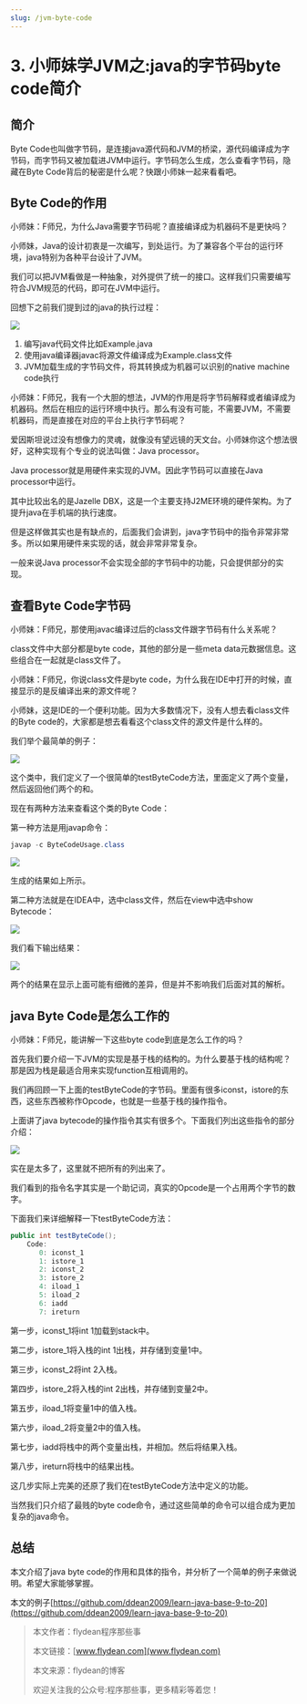 ```yaml
---
slug: /jvm-byte-code
---
```


# 3. 小师妹学JVM之:java的字节码byte code简介

## 简介

Byte Code也叫做字节码，是连接java源代码和JVM的桥梁，源代码编译成为字节码，而字节码又被加载进JVM中运行。字节码怎么生成，怎么查看字节码，隐藏在Byte Code背后的秘密是什么呢？快跟小师妹一起来看看吧。

## Byte Code的作用

小师妹：F师兄，为什么Java需要字节码呢？直接编译成为机器码不是更快吗？

小师妹，Java的设计初衷是一次编写，到处运行。为了兼容各个平台的运行环境，java特别为各种平台设计了JVM。

我们可以把JVM看做是一种抽象，对外提供了统一的接口。这样我们只需要编写符合JVM规范的代码，即可在JVM中运行。

回想下之前我们提到过的java的执行过程：

![](https://img-blog.csdnimg.cn/20200524212920415.png?x-oss-process=image/watermark,type_ZmFuZ3poZW5naGVpdGk,shadow_0,text_aHR0cDovL3d3dy5mbHlkZWFuLmNvbQ==,size_35,color_8F8F8F,t_70)

1. 编写java代码文件比如Example.java
2. 使用java编译器javac将源文件编译成为Example.class文件
3. JVM加载生成的字节码文件，将其转换成为机器可以识别的native machine code执行

小师妹：F师兄，我有一个大胆的想法，JVM的作用是将字节码解释或者编译成为机器码。然后在相应的运行环境中执行。那么有没有可能，不需要JVM，不需要机器码，而是直接在对应的平台上执行字节码呢？

爱因斯坦说过没有想像力的灵魂，就像没有望远镜的天文台。小师妹你这个想法很好，这种实现有个专业的说法叫做：Java processor。

Java processor就是用硬件来实现的JVM。因此字节码可以直接在Java processor中运行。

其中比较出名的是Jazelle DBX，这是一个主要支持J2ME环境的硬件架构。为了提升java在手机端的执行速度。

但是这样做其实也是有缺点的，后面我们会讲到，java字节码中的指令非常非常多。所以如果用硬件来实现的话，就会非常非常复杂。

一般来说Java processor不会实现全部的字节码中的功能，只会提供部分的实现。

## 查看Byte Code字节码

小师妹：F师兄，那使用javac编译过后的class文件跟字节码有什么关系呢？

class文件中大部分都是byte code，其他的部分是一些meta data元数据信息。这些组合在一起就是class文件了。

小师妹：F师兄，你说class文件是byte code，为什么我在IDE中打开的时候，直接显示的是反编译出来的源文件呢？

小师妹，这是IDE的一个便利功能。因为大多数情况下，没有人想去看class文件的Byte code的，大家都是想去看看这个class文件的源文件是什么样的。

我们举个最简单的例子：

![](https://img-blog.csdnimg.cn/2020053021330297.png?x-oss-process=image/watermark,type_ZmFuZ3poZW5naGVpdGk,shadow_0,text_aHR0cDovL3d3dy5mbHlkZWFuLmNvbQ==,size_35,color_8F8F8F,t_70)

这个类中，我们定义了一个很简单的testByteCode方法，里面定义了两个变量，然后返回他们两个的和。

现在有两种方法来查看这个类的Byte Code：

第一种方法是用javap命令：

~~~java
javap -c ByteCodeUsage.class
~~~

![](https://img-blog.csdnimg.cn/20200530213721962.png?x-oss-process=image/watermark,type_ZmFuZ3poZW5naGVpdGk,shadow_0,text_aHR0cDovL3d3dy5mbHlkZWFuLmNvbQ==,size_35,color_8F8F8F,t_70)

生成的结果如上所示。

第二种方法就是在IDEA中，选中class文件，然后在view中选中show Bytecode：

![](https://img-blog.csdnimg.cn/20200530214606575.png?x-oss-process=image/watermark,type_ZmFuZ3poZW5naGVpdGk,shadow_0,text_aHR0cDovL3d3dy5mbHlkZWFuLmNvbQ==,size_35,color_8F8F8F,t_70)

我们看下输出结果：

![](https://img-blog.csdnimg.cn/20200530215213620.png?x-oss-process=image/watermark,type_ZmFuZ3poZW5naGVpdGk,shadow_0,text_aHR0cDovL3d3dy5mbHlkZWFuLmNvbQ==,size_35,color_8F8F8F,t_70)

两个的结果在显示上面可能有细微的差异，但是并不影响我们后面对其的解析。

## java Byte Code是怎么工作的

小师妹：F师兄，能讲解一下这些byte code到底是怎么工作的吗？

首先我们要介绍一下JVM的实现是基于栈的结构的。为什么要基于栈的结构呢？那是因为栈是最适合用来实现function互相调用的。

我们再回顾一下上面的testByteCode的字节码。里面有很多iconst，istore的东西，这些东西被称作Opcode，也就是一些基于栈的操作指令。

上面讲了java bytecode的操作指令其实有很多个。下面我们列出这些指令的部分介绍：

![](https://img-blog.csdnimg.cn/20200530223345376.png?x-oss-process=image/watermark,type_ZmFuZ3poZW5naGVpdGk,shadow_0,text_aHR0cDovL3d3dy5mbHlkZWFuLmNvbQ==,size_35,color_8F8F8F,t_70)

实在是太多了，这里就不把所有的列出来了。

我们看到的指令名字其实是一个助记词，真实的Opcode是一个占用两个字节的数字。

下面我们来详细解释一下testByteCode方法：

~~~java
public int testByteCode();
    Code:
       0: iconst_1
       1: istore_1
       2: iconst_2
       3: istore_2
       4: iload_1
       5: iload_2
       6: iadd
       7: ireturn
~~~

第一步，iconst_1将int 1加载到stack中。

第二步，istore_1将入栈的int 1出栈，并存储到变量1中。

第三步，iconst_2将int 2入栈。

第四步，istore_2将入栈的int 2出栈，并存储到变量2中。

第五步，iload_1将变量1中的值入栈。

第六步，iload_2将变量2中的值入栈。

第七步，iadd将栈中的两个变量出栈，并相加。然后将结果入栈。

第八步，ireturn将栈中的结果出栈。

这几步实际上完美的还原了我们在testByteCode方法中定义的功能。

当然我们只介绍了最贱的byte code命令，通过这些简单的命令可以组合成为更加复杂的java命令。

## 总结

本文介绍了java byte code的作用和具体的指令，并分析了一个简单的例子来做说明。希望大家能够掌握。

本文的例子[https://github.com/ddean2009/learn-java-base-9-to-20](https://github.com/ddean2009/learn-java-base-9-to-20)

> 本文作者：flydean程序那些事
> 
> 本文链接：[www.flydean.com](www.flydean.com)
> 
> 本文来源：flydean的博客
> 
> 欢迎关注我的公众号:程序那些事，更多精彩等着您！
